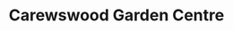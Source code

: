 ---
title: "Carewswood Garden Centre"
url: /ladysbridge/carewswood-garden-centre/
shop: Garten-Center
---